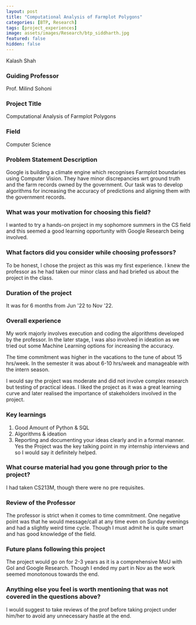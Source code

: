 ```yaml
---
layout: post
title: "Computational Analysis of Farmplot Polygons"
categories: [BTP, Research]
tags: [project_experiences]
image: assets/images/Research/btp_siddharth.jpg
featured: false
hidden: false
---
```


Kalash Shah

### Guiding Professor
Prof. Milind Sohoni

### Project Title
Computational Analysis of Farmplot Polygons

### Field
Computer Science 

### Problem Statement Description
Google is building a climate engine which recognises Farmplot boundaries using Computer Vision. They have minor discrepancies wrt ground truth and the farm records owned by the government. Our task was to develop algorithms for increasing the accuracy of predictions and aligning them with the government records.

### What was your motivation for choosing this field?
I wanted to try a hands-on project in my sophomore summers in the CS field and this seemed a good learning opportunity with Google Research being involved.

### What factors did you consider while choosing professors?
To be honest, I chose the project as this was my first experience. I knew the professor as he had taken our minor class and had briefed us about the project in the class.

### Duration of the project
It was for 6 months from Jun '22 to Nov '22.

### Overall experience
My work majorly involves execution and coding the algorithms developed by the professor. In the later stage, I was also involved in ideation as we tried out some Machine Learning options for increasing the accuracy.

The time commitment was higher in the vacations to the tune of about 15 hrs/week. In the semester it was about 6-10 hrs/week and manageable with the intern season.

I would say the project was moderate and did not involve complex research but testing of practical ideas. I liked the project as it was a great learning curve and later realised the importance of stakeholders involved in the project.

### Key learnings
1. Good Amount of Python & SQL
2. Algorithms & ideation
3. Reporting and documenting your ideas clearly and in a formal manner.
Yes the Project was the key talking point in my internship interviews and so I would say it definitely helped. 

### What course material had you gone through prior to the project?
I had taken CS213M, though there were no pre requisites.

### Review of the Professor
The professor is strict when it comes to time commitment. One negative point was that he would message/call at any time even on Sunday evenings and had a slightly weird time cycle. Though I must admit he is quite smart and has good knowledge of the field. 

### Future plans following this project
The project would go on for 2-3 years as it is a comprehensive MoU with GoI and Google Research. Though I ended my part in Nov as the work seemed monotonous towards the end.

### Anything else you feel is worth mentioning that was not covered in the questions above?
I would suggest to take reviews of the prof before taking project under him/her to avoid any unnecessary hastle at the end.